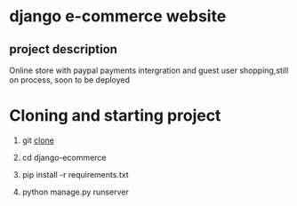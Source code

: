 # django e-commerce website


## project description
Online store with paypal payments intergration and guest user shopping,still on process, soon to be deployed


# Cloning and starting project

1. git [clone](https://github.com/victorsmart99998/ecom.git)

2. cd django-ecommerce

3. pip install -r requirements.txt

4. python manage.py runserver
